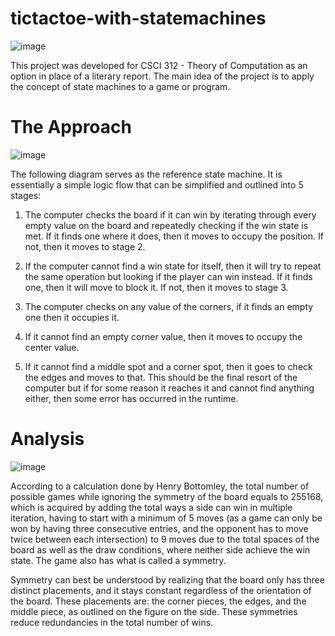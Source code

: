 # tictactoe-with-statemachines

![image](https://user-images.githubusercontent.com/48269287/211882978-097386ee-0dde-47be-8878-0743887ed9ba.png)

This project was developed for CSCI 312 - Theory of Computation as an option in place of a literary report. The main idea of the project is to apply the concept of state machines to a game or program.

# The Approach

![image](https://user-images.githubusercontent.com/48269287/211877958-51ea4b06-d9ce-4305-8f5d-878ee9390c62.png)

The following diagram serves as the reference state machine. It is essentially a simple logic flow that can be simplified and outlined into 5 stages:

1) The computer checks the board if it can win by iterating through every
empty value on the board and repeatedly checking if the win state is met.
If it finds one where it does, then it moves to occupy the position. If not,
then it moves to stage 2.
 
2) If the computer cannot find a win state for itself, then it will try to repeat
the same operation but looking if the player can win instead. If it finds
one, then it will move to block it. If not, then it moves to stage 3.

3) The computer checks on any value of the corners, if it finds an empty one
then it occupies it.

4) If it cannot find an empty corner value, then it moves to occupy the center
value.

5) If it cannot find a middle spot and a corner spot, then it goes to check the
edges and moves to that. This should be the final resort of the computer
but if for some reason it reaches it and cannot find anything either, then
some error has occurred in the runtime.


# Analysis

![image](https://user-images.githubusercontent.com/48269287/211878554-cbfaeaad-e2c7-448a-be84-7d98d4721ed3.png)

According to a calculation done by Henry Bottomley, the total number of possible
games while ignoring the symmetry of the board equals to 255168, which is acquired by
adding the total ways a side can win in multiple iteration, having to start with a minimum
of 5 moves (as a game can only be won by having three consecutive entries, and the
opponent has to move twice between each intersection) to 9 moves due to the total spaces
of the board as well as the draw conditions, where neither side achieve the win state.
The game also has what is called a symmetry.

Symmetry can best be understood by realizing that the
board only has three distinct placements, and it stays
constant regardless of the orientation of the board.
These placements are: the corner pieces, the edges, and
the middle piece, as outlined on the figure on the side.
These symmetries reduce redundancies in the total
number of wins.
